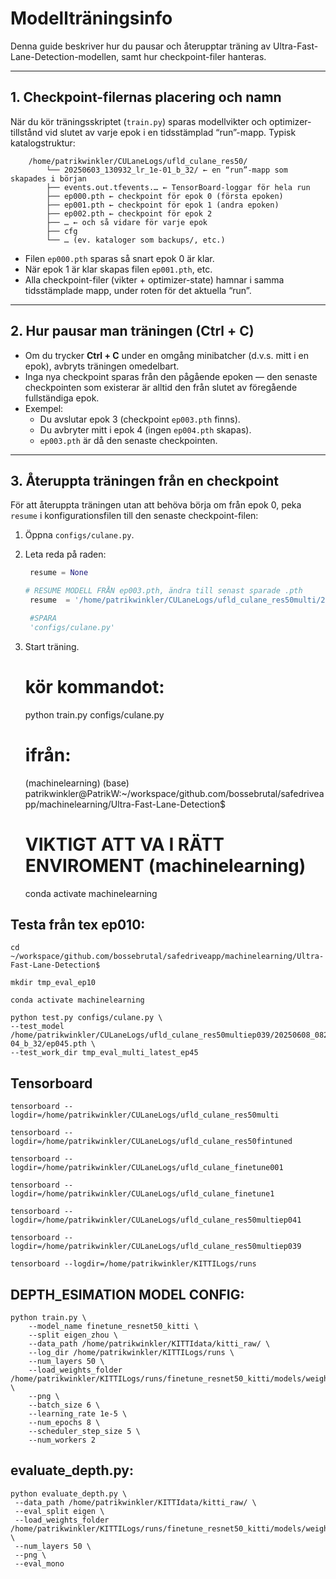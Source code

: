 # Modellträningsinfo

Denna guide beskriver hur du pausar och återupptar träning av Ultra-Fast-Lane-Detection-modellen, samt hur checkpoint-filer hanteras.

---

## 1. Checkpoint-filernas placering och namn

När du kör träningsskriptet (`train.py`) sparas modellvikter och optimizer-tillstånd vid slutet av varje epok i en tidsstämplad “run”-mapp. Typisk katalogstruktur:

        /home/patrikwinkler/CULaneLogs/ufld_culane_res50/
            └── 20250603_130932_lr_1e-01_b_32/ ← en “run”-mapp som skapades i början
            ├── events.out.tfevents.… ← TensorBoard-loggar för hela run
            ├── ep000.pth ← checkpoint för epok 0 (första epoken)
            ├── ep001.pth ← checkpoint för epok 1 (andra epoken)
            ├── ep002.pth ← checkpoint för epok 2
            ├── … ← och så vidare för varje epok
            ├── cfg
            └── … (ev. kataloger som backups/, etc.)



- Filen `ep000.pth` sparas så snart epok 0 är klar.
- När epok 1 är klar skapas filen `ep001.pth`, etc.
- Alla checkpoint-filer (vikter + optimizer-state) hamnar i samma tidsstämplade mapp, under roten för det aktuella “run”.

---

## 2. Hur pausar man träningen (Ctrl + C)

- Om du trycker **Ctrl + C** under en omgång minibatcher (d.v.s. mitt i en epok), avbryts träningen omedelbart.  
- Inga nya checkpoint sparas från den pågående epoken — den senaste checkpointen som existerar är alltid den från slutet av föregående fullständiga epok.  
- Exempel:  
  - Du avslutar epok 3 (checkpoint `ep003.pth` finns).  
  - Du avbryter mitt i epok 4 (ingen `ep004.pth` skapas).  
  - `ep003.pth` är då den senaste checkpointen.

---

## 3. Återuppta träningen från en checkpoint

För att återuppta träningen utan att behöva börja om från epok 0, peka `resume` i konfigurationsfilen till den senaste checkpoint-filen:

1. Öppna `configs/culane.py`.
2. Leta reda på raden:
   ```python
    resume = None

   # RESUME MODELL FRÅN ep003.pth, ändra till senast sparade .pth
    resume  = '/home/patrikwinkler/CULaneLogs/ufld_culane_res50multi/20250605_145936_lr_1e-01_b_32/ep000.pth'

    #SPARA 
    'configs/culane.py'

3. Start träning.
   
    # kör kommandot:

    python train.py configs/culane.py

    # ifrån:
    (machinelearning) (base) patrikwinkler@PatrikW:~/workspace/github.com/bossebrutal/safedriveapp/machinelearning/Ultra-Fast-Lane-Detection$ 

    # VIKTIGT ATT VA I RÄTT ENVIROMENT (machinelearning)
    conda activate machinelearning

## Testa från tex ep010:

    cd ~/workspace/github.com/bossebrutal/safedriveapp/machinelearning/Ultra-Fast-Lane-Detection$ 

    mkdir tmp_eval_ep10
    
    conda activate machinelearning

    python test.py configs/culane.py \
    --test_model /home/patrikwinkler/CULaneLogs/ufld_culane_res50multiep039/20250608_082135_lr_1e-04_b_32/ep045.pth \
    --test_work_dir tmp_eval_multi_latest_ep45

## Tensorboard
    tensorboard --logdir=/home/patrikwinkler/CULaneLogs/ufld_culane_res50multi

    tensorboard --logdir=/home/patrikwinkler/CULaneLogs/ufld_culane_res50fintuned

    tensorboard --logdir=/home/patrikwinkler/CULaneLogs/ufld_culane_finetune001

    tensorboard --logdir=/home/patrikwinkler/CULaneLogs/ufld_culane_finetune1

    tensorboard --logdir=/home/patrikwinkler/CULaneLogs/ufld_culane_res50multiep041

    tensorboard --logdir=/home/patrikwinkler/CULaneLogs/ufld_culane_res50multiep039

    tensorboard --logdir=/home/patrikwinkler/KITTILogs/runs


## DEPTH_ESIMATION MODEL CONFIG:


    python train.py \
        --model_name finetune_resnet50_kitti \
        --split eigen_zhou \
        --data_path /home/patrikwinkler/KITTIdata/kitti_raw/ \
        --log_dir /home/patrikwinkler/KITTILogs/runs \
        --num_layers 50 \
        --load_weights_folder /home/patrikwinkler/KITTILogs/runs/finetune_resnet50_kitti/models/weights_9 \
        --png \
        --batch_size 6 \
        --learning_rate 1e-5 \
        --num_epochs 8 \
        --scheduler_step_size 5 \
        --num_workers 2


## evaluate_depth.py:


    python evaluate_depth.py \
     --data_path /home/patrikwinkler/KITTIdata/kitti_raw/ \
     --eval_split eigen \
     --load_weights_folder /home/patrikwinkler/KITTILogs/runs/finetune_resnet50_kitti/models/weights_4 \
     --num_layers 50 \
     --png \
     --eval_mono